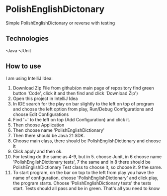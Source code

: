 # PolishEnglishDictonary

Simple PolishEnglishDictonary or reverse with testing
## Technologies
-Java
-JUnit

## How to use
I am using IntelliJ Idea:
1. Download Zip File from github(on main page of repository find green button 'Code', click it and then find and click 'Download Zip')
2. Open this project in IntelliJ Idea
3. In IDE search for the play on bar slightly to the left on top of program and choose the left option from play, Run/Debug Configurations and choose Edit Configurations
4. Find '+' to the left on top (Add Configuration) and click it.
5. Then choose Application
6. Then choose name 'PolishEnglishDictionary'
7. Then there should be Java 21 SDK.
8. Choose main class, there should be PolishEnglishDictionary and choose it
9. Click apply and then ok.
10. For testing do the same as 4-9, but in 5. choose Junit, in 6 choose name 'PolishEnglishDictionary tests', 7 the same and in 8 there should be PolishEnglishDictionary Test class to choose it, so choose it. 9 the same.
11. To start program, on the bar on top to the left from play you have the name of configuration, choose 'PolishEnglishDictionary' and click play, the program starts. Choose 'PolishEnglishDictionary tests' the tests start.
Tests should all pass and be in green. That's all you need to know
